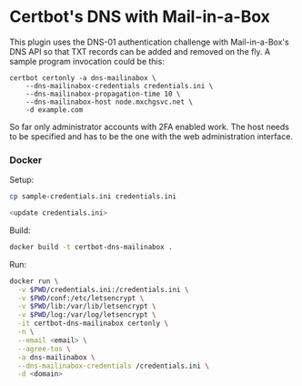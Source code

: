 # Certbot's DNS with Mail-in-a-Box

This plugin uses the DNS-01 authentication challenge with Mail-in-a-Box's DNS
API so that TXT records can be added and removed on the fly. A sample program
invocation could be this:

```shell
certbot certonly -a dns-mailinabox \
	--dns-mailinabox-credentials credentials.ini \
	--dns-mailinabox-propagation-time 10 \
	--dns-mailinabox-host node.mxchgsvc.net \
	-d example.com
```

So far only administrator accounts with 2FA enabled work. The host needs to be
specified and has to be the one with the web administration interface.

### Docker
Setup:
```bash
cp sample-credentials.ini credentials.ini

<update credentials.ini>
```

Build:
```bash
docker build -t certbot-dns-mailinabox .
```
Run:
```bash
docker run \
  -v $PWD/credentials.ini:/credentials.ini \
  -v $PWD/conf:/etc/letsencrypt \
  -v $PWD/lib:/var/lib/letsencrypt \
  -v $PWD/log:/var/log/letsencrypt \
  -it certbot-dns-mailinabox certonly \
  -n \
  --email <email> \
  --agree-tos \
  -a dns-mailinabox \
  --dns-mailinabox-credentials /credentials.ini \
  -d <domain>
```
